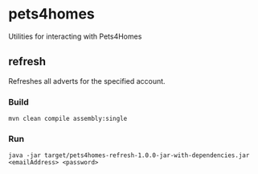 # pets4homes
Utilities for interacting with Pets4Homes

## refresh
Refreshes all adverts for the specified account.

### Build
    mvn clean compile assembly:single

### Run
    java -jar target/pets4homes-refresh-1.0.0-jar-with-dependencies.jar <emailAddress> <password>